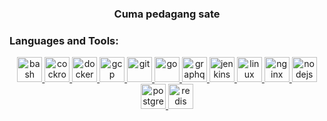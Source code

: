 <h3 align="center">Cuma pedagang sate</h3>

<h3 align="left">Languages and Tools:</h3>
<p align="center"> <a href="https://www.gnu.org/software/bash/" target="_blank"> <img src="https://www.vectorlogo.zone/logos/gnu_bash/gnu_bash-icon.svg" alt="bash" width="40" height="40"/> </a> <a href="https://www.cockroachlabs.com/product/cockroachdb/" target="_blank"> <img src="https://cdn.worldvectorlogo.com/logos/cockroachdb.svg" alt="cockroachdb" width="40" height="40"/> </a> <a href="https://www.docker.com/" target="_blank"> <img src="https://cdn.iconscout.com/icon/free/png-512/docker-226091.png" alt="docker" width="40" height="40"/> </a> <a href="https://cloud.google.com" target="_blank"> <img src="https://www.vectorlogo.zone/logos/google_cloud/google_cloud-icon.svg" alt="gcp" width="40" height="40"/> </a> <a href="https://git-scm.com/" target="_blank"> <img src="https://git-scm.com/images/logo@2x.png" alt="git" width="auto" height="40"/> </a> <a href="https://golang.org" target="_blank"> <img src="https://golang.org/lib/godoc/images/go-logo-blue.svg" alt="go" width="40" height="40"/> </a> <a href="https://graphql.org" target="_blank"> <img src="https://www.vectorlogo.zone/logos/graphql/graphql-icon.svg" alt="graphql" width="40" height="40"/> </a> <a href="https://www.jenkins.io" target="_blank"> <img src="https://www.vectorlogo.zone/logos/jenkins/jenkins-icon.svg" alt="jenkins" width="40" height="40"/> </a> <a href="https://www.linux.org/" target="_blank"> <img src="https://www.linux.org/images/logo.png" alt="linux" width="auto" height="40"/> </a> <a href="https://www.nginx.com" target="_blank"> <img src="https://www.nginx.com/wp-content/uploads/2020/06/NGINX-Logo-White-Endorsement-RGB.svg" alt="nginx" width="auto" height="40"/> </a> <a href="https://nodejs.org" target="_blank"> <img src="https://nodejs.org/static/images/logo.svg" alt="nodejs" width="auto" height="40"/> </a> <a href="https://www.postgresql.org" target="_blank"> <img src="https://www.postgresql.org/media/img/about/press/elephant.png" alt="postgresql" width="auto" height="40"/> </a> <a href="https://redis.io" target="_blank"> <img src="https://redis.io/images/redis-white.png" alt="redis" width="auto" height="40"/> </a> </p>

